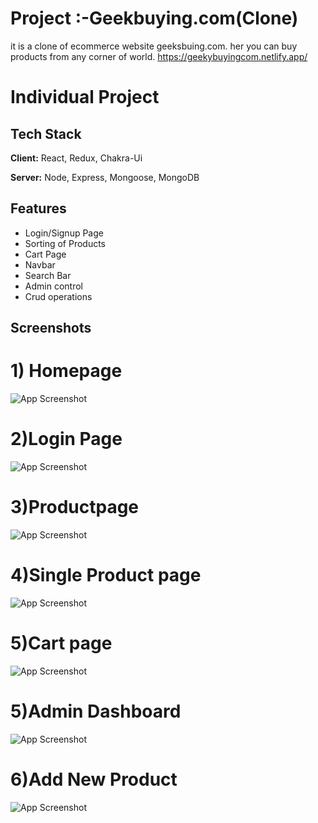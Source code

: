 
# Project :-Geekbuying.com(Clone)

it is a clone of ecommerce website geeksbuing.com. her you can buy products from any corner of world.
https://geekybuyingcom.netlify.app/

# Individual Project


## Tech Stack

**Client:** React, Redux, Chakra-Ui

**Server:** Node, Express, Mongoose, MongoDB


## Features

- Login/Signup Page
- Sorting of Products
- Cart Page
- Navbar 
- Search Bar
- Admin control
- Crud operations
 





## Screenshots
# 1) Homepage

![App Screenshot](https://iili.io/HEnd70G.md.png)

# 2)Login Page
![App Screenshot](https://iili.io/HEn28v4.md.png)

# 3)Productpage
![App Screenshot](https://iili.io/HEn3WSj.md.png)

# 4)Single Product page
![App Screenshot](https://iili.io/HEnFbLP.md.png)
# 5)Cart page
![App Screenshot](https://iili.io/HEnKguR.md.png)

# 5)Admin Dashboard
![App Screenshot](https://iili.io/HEnq719.md.png)

# 6)Add New Product
![App Screenshot](https://iili.io/HEnB7Qp.md.png)


